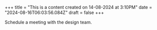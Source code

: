+++
title = "This is a content created on 14-08-2024 at 3:10PM"
date = "2024-08-16T06:03:56.084Z"
draft = false
+++

  Schedule a meeting with the design team.
        